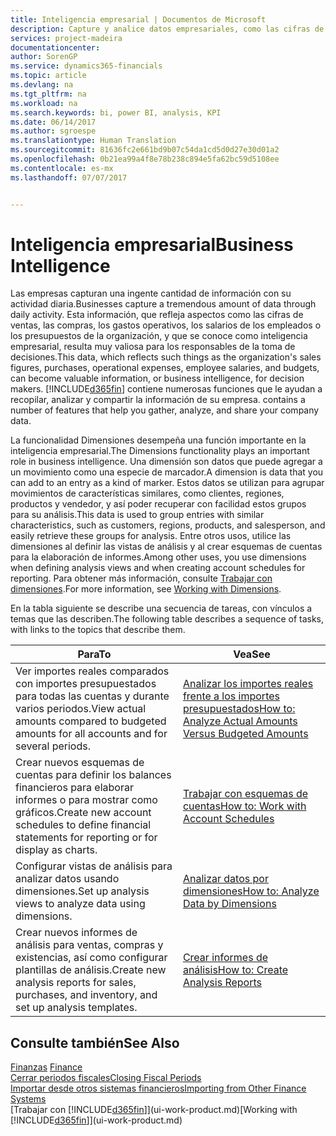 ```yaml
---
title: Inteligencia empresarial | Documentos de Microsoft
description: Capture y analice datos empresariales, como las cifras de ventas, las compras, los gastos operativos, los salarios de los empleados y los presupuestos, que resultan muy valiosos para la inteligencia artificial o la toma de decisiones.
services: project-madeira
documentationcenter: 
author: SorenGP
ms.service: dynamics365-financials
ms.topic: article
ms.devlang: na
ms.tgt_pltfrm: na
ms.workload: na
ms.search.keywords: bi, power BI, analysis, KPI
ms.date: 06/14/2017
ms.author: sgroespe
ms.translationtype: Human Translation
ms.sourcegitcommit: 81636fc2e661bd9b07c54da1cd5d0d27e30d01a2
ms.openlocfilehash: 0b21ea99a4f8e78b238c894e5fa62bc59d5108ee
ms.contentlocale: es-mx
ms.lasthandoff: 07/07/2017


---
```

# <a name="business-intelligence"></a><span data-ttu-id="ef5a3-103">Inteligencia empresarial</span><span class="sxs-lookup"><span data-stu-id="ef5a3-103">Business Intelligence</span></span>
<span data-ttu-id="ef5a3-104">Las empresas capturan una ingente cantidad de información con su actividad diaria.</span><span class="sxs-lookup"><span data-stu-id="ef5a3-104">Businesses capture a tremendous amount of data through daily activity.</span></span> <span data-ttu-id="ef5a3-105">Esta información, que refleja aspectos como las cifras de ventas, las compras, los gastos operativos, los salarios de los empleados o los presupuestos de la organización, y que se conoce como inteligencia empresarial, resulta muy valiosa para los responsables de la toma de decisiones.</span><span class="sxs-lookup"><span data-stu-id="ef5a3-105">This data, which reflects such things as the organization's sales figures, purchases, operational expenses, employee salaries, and budgets, can become valuable information, or business intelligence, for decision makers.</span></span> [!INCLUDE[d365fin](includes/d365fin_md.md)]<span data-ttu-id="ef5a3-106"> contiene numerosas funciones que le ayudan a recopilar, analizar y compartir la información de su empresa.</span><span class="sxs-lookup"><span data-stu-id="ef5a3-106"> contains a number of features that help you gather, analyze, and share your company data.</span></span>

<span data-ttu-id="ef5a3-107">La funcionalidad Dimensiones desempeña una función importante en la inteligencia empresarial.</span><span class="sxs-lookup"><span data-stu-id="ef5a3-107">The Dimensions functionality plays an important role in business intelligence.</span></span> <span data-ttu-id="ef5a3-108">Una dimensión son datos que puede agregar a un movimiento como una especie de marcador.</span><span class="sxs-lookup"><span data-stu-id="ef5a3-108">A dimension is data that you can add to an entry as a kind of marker.</span></span> <span data-ttu-id="ef5a3-109">Estos datos se utilizan para agrupar movimientos de características similares, como clientes, regiones, productos y vendedor, y así poder recuperar con facilidad estos grupos para su análisis.</span><span class="sxs-lookup"><span data-stu-id="ef5a3-109">This data is used to group entries with similar characteristics, such as customers, regions, products, and salesperson, and easily retrieve these groups for analysis.</span></span> <span data-ttu-id="ef5a3-110">Entre otros usos, utilice las dimensiones al definir las vistas de análisis y al crear esquemas de cuentas para la elaboración de informes.</span><span class="sxs-lookup"><span data-stu-id="ef5a3-110">Among other uses, you use dimensions  when defining analysis views and when creating account schedules for reporting.</span></span> <span data-ttu-id="ef5a3-111">Para obtener más información, consulte [Trabajar con dimensiones](finance-dimensions.md).</span><span class="sxs-lookup"><span data-stu-id="ef5a3-111">For more information, see [Working with Dimensions](finance-dimensions.md).</span></span>

<span data-ttu-id="ef5a3-112">En la tabla siguiente se describe una secuencia de tareas, con vínculos a temas que las describen.</span><span class="sxs-lookup"><span data-stu-id="ef5a3-112">The following table describes a sequence of tasks, with links to the topics that describe them.</span></span>  

| <span data-ttu-id="ef5a3-113">Para</span><span class="sxs-lookup"><span data-stu-id="ef5a3-113">To</span></span> | <span data-ttu-id="ef5a3-114">Vea</span><span class="sxs-lookup"><span data-stu-id="ef5a3-114">See</span></span> |
| --- | --- |
|<span data-ttu-id="ef5a3-115">Ver importes reales comparados con importes presupuestados para todas las cuentas y durante varios periodos.</span><span class="sxs-lookup"><span data-stu-id="ef5a3-115">View actual amounts compared to budgeted amounts for all accounts and for several periods.</span></span>|[<span data-ttu-id="ef5a3-116">Analizar los importes reales frente a los importes presupuestados</span><span class="sxs-lookup"><span data-stu-id="ef5a3-116">How to: Analyze Actual Amounts Versus Budgeted Amounts</span></span>](bi-how-analyze-actual-versus-budget.md)|
|<span data-ttu-id="ef5a3-117">Crear nuevos esquemas de cuentas para definir los balances financieros para elaborar informes o para mostrar como gráficos.</span><span class="sxs-lookup"><span data-stu-id="ef5a3-117">Create new account schedules to define financial statements for reporting or for display as charts.</span></span>|[<span data-ttu-id="ef5a3-118">Trabajar con esquemas de cuentas</span><span class="sxs-lookup"><span data-stu-id="ef5a3-118">How to: Work with Account Schedules</span></span>](bi-how-work-account-schedule.md)|
|<span data-ttu-id="ef5a3-119">Configurar vistas de análisis para analizar datos usando dimensiones.</span><span class="sxs-lookup"><span data-stu-id="ef5a3-119">Set up analysis views to analyze data using dimensions.</span></span>|[<span data-ttu-id="ef5a3-120">Analizar datos por dimensiones</span><span class="sxs-lookup"><span data-stu-id="ef5a3-120">How to: Analyze Data by Dimensions</span></span>](bi-how-analyze-data-dimension.md)|
|<span data-ttu-id="ef5a3-121">Crear nuevos informes de análisis para ventas, compras y existencias, así como configurar plantillas de análisis.</span><span class="sxs-lookup"><span data-stu-id="ef5a3-121">Create new analysis reports for sales, purchases, and inventory, and set up analysis templates.</span></span>|[<span data-ttu-id="ef5a3-122">Crear informes de análisis</span><span class="sxs-lookup"><span data-stu-id="ef5a3-122">How to: Create Analysis Reports</span></span>](bi-how-create-analysis-views-reports.md)|

## <a name="see-also"></a><span data-ttu-id="ef5a3-123">Consulte también</span><span class="sxs-lookup"><span data-stu-id="ef5a3-123">See Also</span></span>
<span data-ttu-id="ef5a3-124">[Finanzas](finance.md)  </span><span class="sxs-lookup"><span data-stu-id="ef5a3-124">[Finance](finance.md)  </span></span>  
[<span data-ttu-id="ef5a3-125">Cerrar periodos fiscales</span><span class="sxs-lookup"><span data-stu-id="ef5a3-125">Closing Fiscal Periods</span></span>](year-close-years-periods.md)  
[<span data-ttu-id="ef5a3-126">Importar desde otros sistemas financieros</span><span class="sxs-lookup"><span data-stu-id="ef5a3-126">Importing from Other Finance Systems</span></span>](upload-data.md)  
<span data-ttu-id="ef5a3-127">[Trabajar con [!INCLUDE[d365fin](includes/d365fin_md.md)]](ui-work-product.md)</span><span class="sxs-lookup"><span data-stu-id="ef5a3-127">[Working with [!INCLUDE[d365fin](includes/d365fin_md.md)]](ui-work-product.md)</span></span>

